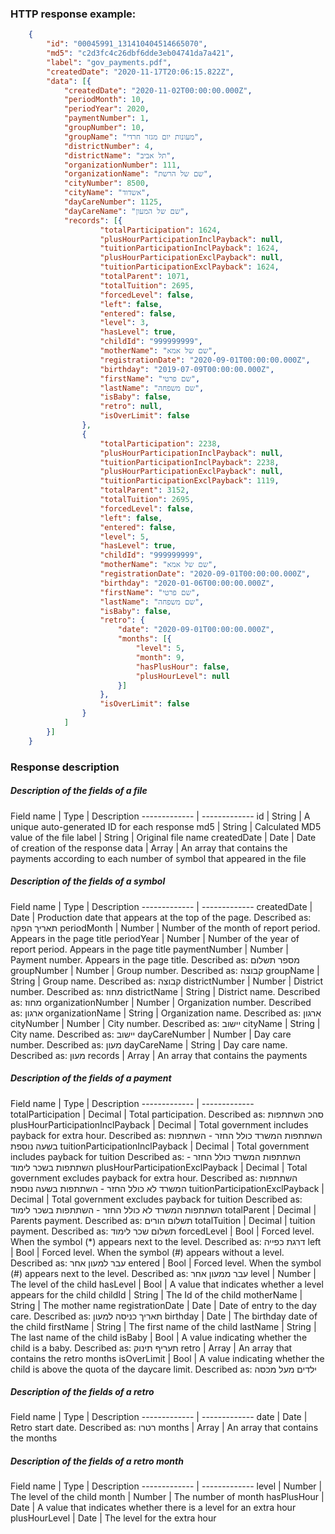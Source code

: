 ### HTTP response example:

```json
    {
		"id": "00045991_131410404514665070",
		"md5": "c2d3fc4c26dbf6dde3eb04741da7a421",
		"label": "gov_payments.pdf",
		"createdDate": "2020-11-17T20:06:15.822Z",
		"data": [{
			"createdDate": "2020-11-02T00:00:00.000Z",
			"periodMonth": 10,
			"periodYear": 2020,
			"paymentNumber": 1,
			"groupNumber": 10,
			"groupName": "מעונות יום מגזר חרדי",
			"districtNumber": 4,
			"districtName": "תל אביב",
			"organizationNumber": 111,
			"organizationName": "שם של הרשת",
			"cityNumber": 8500,
			"cityName": "אשדוד",
			"dayCareNumber": 1125,
			"dayCareName": "שם של המעון",
			"records": [{
					"totalParticipation": 1624,
					"plusHourParticipationInclPayback": null,
					"tuitionParticipationInclPayback": 1624,
					"plusHourParticipationExclPayback": null,
					"tuitionParticipationExclPayback": 1624,
					"totalParent": 1071,
					"totalTuition": 2695,
					"forcedLevel": false,
					"left": false,
					"entered": false,
					"level": 3,
					"hasLevel": true,
					"childId": "999999999",
					"motherName": "שם של אמא",
					"registrationDate": "2020-09-01T00:00:00.000Z",
					"birthday": "2019-07-09T00:00:00.000Z",
					"firstName": "שם פרטי",
					"lastName": "שם משפחה",
					"isBaby": false,
					"retro": null,
					"isOverLimit": false
				},
				{
					"totalParticipation": 2238,
					"plusHourParticipationInclPayback": null,
					"tuitionParticipationInclPayback": 2238,
					"plusHourParticipationExclPayback": null,
					"tuitionParticipationExclPayback": 1119,
					"totalParent": 3152,
					"totalTuition": 2695,
					"forcedLevel": false,
					"left": false,
					"entered": false,
					"level": 5,
					"hasLevel": true,
					"childId": "999999999",
					"motherName": "שם של אמא",
					"registrationDate": "2020-09-01T00:00:00.000Z",
					"birthday": "2020-01-06T00:00:00.000Z",
					"firstName": "שם פרטי",
					"lastName": "שם משפחה",
					"isBaby": false,
					"retro": {
						"date": "2020-09-01T00:00:00.000Z",
						"months": [{
							"level": 5,
							"month": 9,
							"hasPlusHour": false,
							"plusHourLevel": null
						}]
					},
					"isOverLimit": false
				}
			]
		}]
	}
```

### Response description

##### Description of the fields of a file

Field name | Type  | Description
------------- | -------------
id | String  | A unique auto-generated ID for each response
md5 | String  | Calculated MD5 value of the file
label | String  | Original file name
createdDate | Date  | Date of creation of the response
data | Array  | An array that contains the payments according to each number of symbol that appeared in the file

##### Description of the fields of a symbol

Field name | Type  | Description
------------- | -------------
createdDate | Date  | Production date that appears at the top of the page. Described as: תאריך הפקה
periodMonth | Number  | Number of the month of report period. Appears in the page title
periodYear | Number  | Number of the year of report period. Appears in the page title
paymentNumber | Number  | Payment number. Appears in the page title. Described as: מספר תשלום
groupNumber | Number  | Group number. Described as: קבוצה
groupName | String  | Group name. Described as: קבוצה
districtNumber | Number  |  District number. Described as: מחוז
districtName | String  |  District name. Described as: מחוז
organizationNumber | Number  | Organization number. Described as: ארגון
organizationName | String  | Organization name. Described as: ארגון
cityNumber | Number  | City number. Described as: יישוב
cityName | String  | City name. Described as: יישוב
dayCareNumber | Number  | Day care number. Described as: מעון
dayCareName | String  | Day care name. Described as: מעון
records | Array  | An array that contains the payments

##### Description of the fields of a payment

Field name | Type  | Description
------------- | -------------
totalParticipation | Decimal  | Total participation. Described as: סהכ השתתפות
plusHourParticipationInclPayback | Decimal  | Total government includes payback for  extra hour. Described as: השתתפות המשרד כולל החזר - השתתפות בשעה נוספת
tuitionParticipationInclPayback | Decimal  | Total government includes payback for  tuition Described as: השתתפות המשרד כולל החזר - השתתפות בשכר לימוד
plusHourParticipationExclPayback | Decimal  | Total government excludes payback for  extra hour. Described as: השתתפות המשרד לא כולל החזר - השתתפות בשעה נוספת
tuitionParticipationExclPayback | Decimal  | Total government excludes payback for  tuition Described as: השתתפות המשרד לא כולל החזר - השתתפות בשכר לימוד
totalParent | Decimal  | Parents payment. Described as: תשלום הורים
totalTuition | Decimal  | tuition payment. Described as: תשלום שכר לימוד
forcedLevel | Bool  | Forced level. When the symbol (*) appears next to the level. Described as: דרגת כפייה
left | Bool  | Forced level. When the symbol (#) appears without a level. Described as: עבר למעון אחר
entered | Bool  | Forced level. When the symbol (#) appears next to the level. Described as: עבר ממעון אחר
level | Number  | The level of the child
hasLevel | Bool  | A value that indicates whether a level appears for the child
childId | String  | The Id of the child
motherName | String  | The mother name
registrationDate | Date  | Date of entry to the day care. Described as: תאריך כניסה למעון
birthday | Date  | The birthday date of the child
firstName | String  | The first name of the child
lastName | String  | The last name of the child
isBaby | Bool  | A value indicating whether the child is a baby. Described as: תעריף תינוק
retro | Array  | An array that contains the retro months
isOverLimit | Bool  | A value indicating whether the child is above the quota of the daycare limit. Described as: ילדים מעל מכסה

##### Description of the fields of a retro

Field name | Type  | Description
------------- | -------------
date | Date  | Retro start date. Described as: רטרו
months | Array  | An array that contains the months

##### Description of the fields of a retro month

Field name | Type  | Description
------------- | -------------
level | Number  | The level of the child
month | Number  | The number of month
hasPlusHour | Date  | A value that indicates whether there is a level for an extra hour
plusHourLevel | Date  | The level for the extra hour

